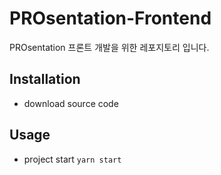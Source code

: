 # PROsentation-Frontend
PROsentation 프론트 개발을 위한 레포지토리 입니다.


## Installation
- download source code

## Usage
- project start `yarn start`

